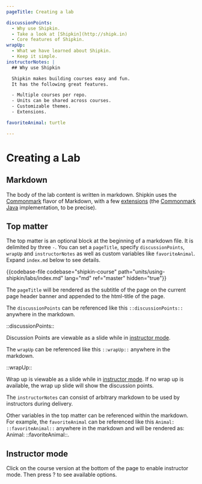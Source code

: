 ```yaml
---
pageTitle: Creating a lab

discussionPoints:
  - Why use Shipkin.
  - Take a look at [Shipkin](http://shipk.in)
  - Core features of Shipkin.
wrapUp:
  - What we have learned about Shipkin.
  - Keep it simple.
instructorNotes: |
  ## Why use Shipkin

  Shipkin makes building courses easy and fun.
  It has the following great features.

  - Multiple courses per repo.
  - Units can be shared across courses.
  - Customizable themes.
  - Extensions.

favoriteAnimal: turtle

---
```


# Creating a Lab

## Markdown

The body of the lab content is written in markdown.
Shipkin uses the [Commonmark](http://commonmark.org/) flavor of
Markdown, with a few [extensions](../extensions) (the [Commonmark Java](https://github.com/atlassian/commonmark-java) implementation, to be precise).

## Top matter

The top matter is an optional block at the beginning of a markdown file.
It is delimited by three `-`.
You can set a `pageTitle`, specify `discussionPoints`, `wrapUp` and
`instructorNotes` as well as custom variables like `favoriteAnimal`.
Expand `index.md` below to see details.

{{codebase-file codebase="shipkin-course" path="units/using-shipkin/labs/index.md" lang="md" ref="master" hidden="true"}}

The `pageTitle` will be rendered as the subtitle of the page on the
current page header banner and appended to the html-title of the page.

The `discussionPoints` can be referenced like this
`::discussionPoints::` anywhere in the markdown.

::discussionPoints::

Discussion Points are viewable as a slide while in [instructor mode](#instructor-mode).

The `wrapUp` can be referenced like this `::wrapUp::` anywhere in the
markdown.

::wrapUp::

Wrap up is viewable as a slide while in [instructor mode](#instructor-mode).
If no wrap up is available, the wrap up slide will show the discussion
points.

The `instructorNotes` can consist of arbitrary markdown to be used by
instructors during delivery.

Other variables in the top matter can be referenced within the markdown.
For example, the `favoriteAnimal` can be referenced like this
`Animal: ::favoriteAnimal::` anywhere in the markdown and will be
rendered as: Animal: ::favoriteAnimal::.

## Instructor mode
Click on the course version at the bottom of the page
to enable instructor mode.
Then press ? to see available options.
